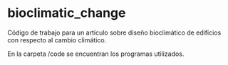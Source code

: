 # bioclimatic_change

Código de trabajo para un artículo sobre diseño bioclimático de edificios con respecto al cambio climático.

En la carpeta /code se encuentran los programas utilizados.